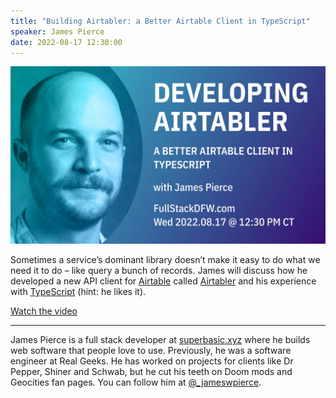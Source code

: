 ```yaml
---
title: "Building Airtabler: a Better Airtable Client in TypeScript"
speaker: James Pierce
date: 2022-08-17 12:30:00
---
```


![banner](/20220817.jpg)


Sometimes a service’s dominant library doesn’t make it easy to do what we need it to do – like query a bunch of records. James will discuss how he developed a new API client for [Airtable](https://www.airtable.com) called [Airtabler](https://github.com/superbasicxyz/airtabler) and his experience with [TypeScript](https://www.typescriptlang.org/) (hint: he likes it).

[Watch the video](https://www.youtube.com/watch?v=phgS-MDCU1M)

---

James Pierce is a full stack developer at [superbasic.xyz](https://www.superbasic.xyz/) where he builds web software that people love to use. Previously, he was a software engineer at Real Geeks. He has worked on projects for clients like Dr Pepper, Shiner and Schwab, but he cut his teeth on Doom mods and Geocities fan pages.  You can follow him at [@_jameswpierce](https://twitter.com/_jameswpierce).
